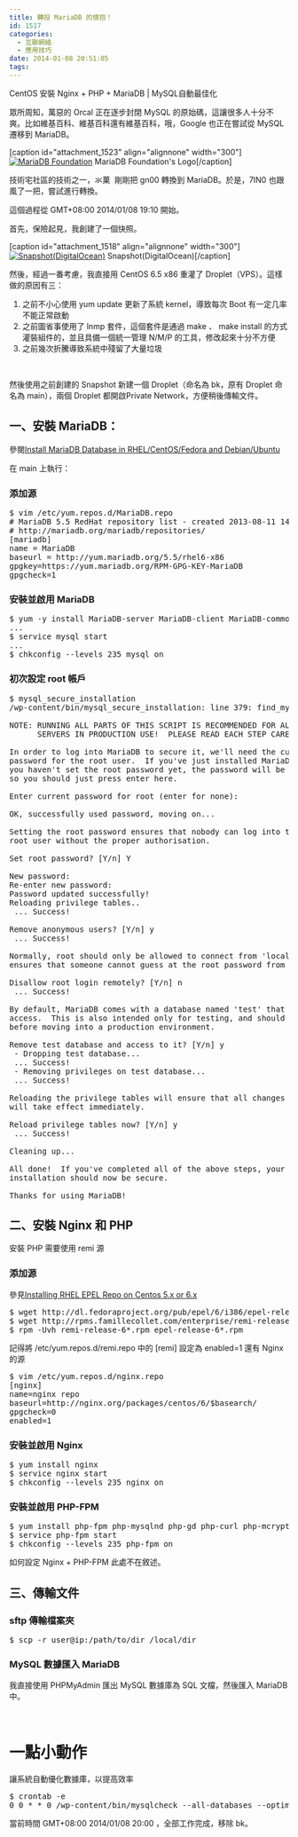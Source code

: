 ```yaml
---
title: 轉投 MariaDB 的懷抱！
id: 1517
categories:
  - 互聯網絡
  - 應用技巧
date: 2014-01-08 20:51:05
tags:
---
```


CentOS 安裝 Nginx + PHP + MariaDB | MySQL自動最佳化

眾所周知，萬惡的 Orcal 正在逐步封閉 MySQL 的原始碼，這讓很多人十分不爽。比如維基百科、維基百科還有維基百科，哦，Google 也正在嘗試從 MySQL 遷移到 MariaDB。

[caption id="attachment_1523" align="alignnone" width="300"][![MariaDB Foundation](/wp-content/uploads/2014/01/ice_logo-5dcea9e47b780ff52f75c3c3304d54827f56211e-300x300.png)](/wp-content/uploads/2014/01/ice_logo-5dcea9e47b780ff52f75c3c3304d54827f56211e.png) MariaDB Foundation's Logo[/caption]

技術宅社區的技術之一，氺菓  剛剛把 gn00 轉換到 MariaDB。於是，7IN0 也跟風了一把，嘗試進行轉換。

這個過程從 GMT+08:00 2014/01/08 19:10 開始。

<!--more-->

首先，保險起見，我創建了一個快照。

[caption id="attachment_1518" align="alignnone" width="300"][![Snapshot(DigitalOcean)](/wp-content/uploads/2014/01/H@_5NOHHWXCFOL8GYU-300x151.jpg)](/wp-content/uploads/2014/01/H@_5NOHHWXCFOL8GYU.jpg) Snapshot(DigitalOcean)[/caption]

然後，經過一番考慮，我直接用 CentOS 6.5 x86 重灌了 Droplet（VPS）。這樣做的原因有三：

1.  之前不小心使用 yum update 更新了系統 kernel，導致每次 Boot 有一定几率不能正常啟動
2.  之前圖省事使用了 lnmp 套件，這個套件是通過 make 、 make install 的方式灌裝組件的，並且具備一個統一管理 N/M/P 的工具，修改起來十分不方便
3.  之前幾次折騰導致系統中殘留了大量垃圾

&nbsp;

然後使用之前創建的 Snapshot 新建一個 Droplet（命名為 bk，原有 Droplet 命名為 main），兩個 Droplet 都開啟Private Network，方便稍後傳輸文件。

## 一、安裝 MariaDB：

參閱[Install MariaDB Database in RHEL/CentOS/Fedora and Debian/Ubuntu](http://www.tecmint.com/install-mariadb-in-linux/ "Install MariaDB Database in RHEL/CentOS/Fedora and Debian/Ubuntu")

在 main 上執行：

### 添加源

<pre class="prettyprint linenums">$ vim /etc/yum.repos.d/MariaDB.repo
# MariaDB 5.5 RedHat repository list - created 2013-08-11 14:29 UTC
# http://mariadb.org/mariadb/repositories/
[mariadb]
name = MariaDB
baseurl = http://yum.mariadb.org/5.5/rhel6-x86
gpgkey=https://yum.mariadb.org/RPM-GPG-KEY-MariaDB
gpgcheck=1</pre>

### 安裝並啟用 MariaDB

<pre class="prettyprint linenums">$ yum -y install MariaDB-server MariaDB-client MariaDB-common MariaDB-compat MariaDB-shared
...
$ service mysql start
...
$ chkconfig --levels 235 mysql on</pre>

### 初次設定 root 帳戶

<pre class="prettyprint linenums">$ mysql_secure_installation
/wp-content/bin/mysql_secure_installation: line 379: find_mysql_client: command not found

NOTE: RUNNING ALL PARTS OF THIS SCRIPT IS RECOMMENDED FOR ALL MariaDB
      SERVERS IN PRODUCTION USE!  PLEASE READ EACH STEP CAREFULLY!

In order to log into MariaDB to secure it, we'll need the current
password for the root user.  If you've just installed MariaDB, and
you haven't set the root password yet, the password will be blank,
so you should just press enter here.

Enter current password for root (enter for none):

OK, successfully used password, moving on...

Setting the root password ensures that nobody can log into the MariaDB
root user without the proper authorisation.

Set root password? [Y/n] Y

New password:
Re-enter new password:
Password updated successfully!
Reloading privilege tables..
 ... Success!

Remove anonymous users? [Y/n] y
 ... Success!

Normally, root should only be allowed to connect from 'localhost'.  This
ensures that someone cannot guess at the root password from the network.

Disallow root login remotely? [Y/n] n
 ... Success!

By default, MariaDB comes with a database named 'test' that anyone can
access.  This is also intended only for testing, and should be removed
before moving into a production environment.

Remove test database and access to it? [Y/n] y
 - Dropping test database...
 ... Success!
 - Removing privileges on test database...
 ... Success!

Reloading the privilege tables will ensure that all changes made so far
will take effect immediately.

Reload privilege tables now? [Y/n] y
 ... Success!

Cleaning up...

All done!  If you've completed all of the above steps, your MariaDB
installation should now be secure.

Thanks for using MariaDB!</pre>

## 二、安裝 Nginx 和 PHP

安裝 PHP 需要使用 remi 源

### 添加源

參見[Installing RHEL EPEL Repo on Centos 5.x or 6.x](http://www.rackspace.com/knowledge_center/article/installing-rhel-epel-repo-on-centos-5x-or-6x)

<pre class="prettyprint linenums">$ wget http://dl.fedoraproject.org/pub/epel/6/i386/epel-release-6-8.noarch.rpm
$ wget http://rpms.famillecollet.com/enterprise/remi-release-6.rpm
$ rpm -Uvh remi-release-6*.rpm epel-release-6*.rpm</pre>

記得將 /etc/yum.repos.d/remi.repo 中的 [remi] 設定為 enabled=1
還有 Nginx 的源

<pre class="prettyprint linenums">$ vim /etc/yum.repos.d/nginx.repo
[nginx]
name=nginx repo
baseurl=http://nginx.org/packages/centos/6/$basearch/
gpgcheck=0
enabled=1</pre>

### 安裝並啟用 Nginx

<pre class="prettyprint linenums">$ yum install nginx
$ service nginx start
$ chkconfig --levels 235 nginx on</pre>

### 安裝並啟用 PHP-FPM

<pre class="prettyprint linenums">$ yum install php-fpm php-mysqlnd php-gd php-curl php-mcrypt php-apc
$ service php-fpm start
$ chkconfig --levels 235 php-fpm on</pre>

如何設定 Nginx + PHP-FPM 此處不在敘述。

## 三、傳輸文件

### sftp 傳輸檔案夾

<pre class="prettyprint linenums">$ scp -r user@ip:/path/to/dir /local/dir</pre>

### MySQL 數據匯入 MariaDB

我直接使用 PHPMyAdmin 匯出 MySQL 數據庫為 SQL 文檔，然後匯入 MariaDB 中。

&nbsp;

# 一點小動作

讓系統自動優化數據庫，以提高效率

<pre class="prettyprint linenums">$ crontab -e
0 0 * * 0 /wp-content/bin/mysqlcheck --all-databases --optimize --auto-repair -u root -pYourRootPassword &gt; /dev/null 2&gt;&amp;1</pre>

當前時間 GMT+08:00 2014/01/08 20:00 ，全部工作完成，移除 bk。